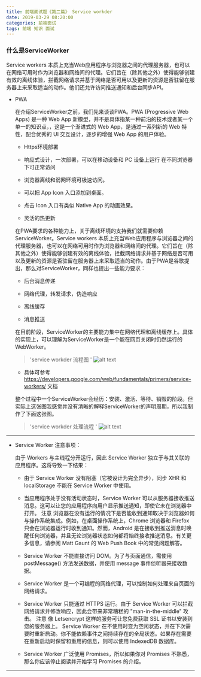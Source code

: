 ```yaml
---
title: 前端面试题《第二篇》 Service workder
date: 2019-03-29 08:20:00
categories: 前端面试
tags: 前端 知识 面试
---
```


### 什么是ServiceWorker

Service workers 本质上充当Web应用程序与浏览器之间的代理服务器，也可以在网络可用时作为浏览器和网络间的代理。它们旨在（除其他之外）使得能够创建有效的离线体验，拦截网络请求并基于网络是否可用以及更新的资源是否驻留在服务器上来采取适当的动作。他们还允许访问推送通知和后台同步API。

- PWA

	在介绍ServiceWorker之前，我们先来谈谈PWA。PWA (Progressive Web Apps) 是一种 Web App 新模型，并不是具体指某一种前沿的技术或者某一个单一的知识点，，这是一个渐进式的 Web App，是通过一系列新的 Web 特性，配合优秀的 UI 交互设计，逐步的增强 Web App 的用户体验。
	
	- Https环境部署

	- 响应式设计，一次部署，可以在移动设备和 PC 设备上运行 在不同浏览器下可正常访问
	- 浏览器离线和弱网环境可极速访问。

	- 可以把 App Icon 入口添加到桌面。

	- 点击 Icon 入口有类似 Native App 的动画效果。

	- 灵活的热更新

	在PWA要求的各种能力上，关于离线环境的支持我们就需要仰赖ServiceWorker。Service workers 本质上充当Web应用程序与浏览器之间的代理服务器，也可以在网络可用时作为浏览器和网络间的代理。它们旨在（除其他之外）使得能够创建有效的离线体验，拦截网络请求并基于网络是否可用以及更新的资源是否驻留在服务器上来采取适当的动作。由于PWA是谷歌提出，那么对ServiceWorker，同样也提出一些能力要求：
	
	- 后台消息传递

	- 网络代理，转发请求，伪造响应

	- 离线缓存

	- 消息推送

	在目前阶段，ServiceWorker的主要能力集中在网络代理和离线缓存上。具体的实现上，可以理解为ServiceWorker是一个能在网页关闭时仍然运行的WebWorker。
	
	> 'service workder 流程图 '
![alt text](https://wurh.github.io/images/blogs/20190330/sw-lifecycle.png "流程图")

	- 具体可参考  https://developers.google.com/web/fundamentals/primers/service-workers/ 文档

	整个过程中一个ServiceWorker会经历：安装、激活、等待、销毁的阶段。但实际上这张图我感觉并没有清晰的解释ServiceWorker的声明周期，所以我制作了下面这张图。
	
	> 'service workder 处理流程 '
![alt text](https://wurh.github.io/images/blogs/20190330/sw2.png "处理流程")

	
-----


- Service Worker 注意事项：

	由于 Workers 与主线程分开运行，因此 Service Worker 独立于与其关联的应用程序。这将导致一下结果：

	 - 由于 Service Worker 没有阻塞（它被设计为完全异步），同步 XHR 和localStorage 不能在 Service Worker 中使用。

	- 当应用程序处于没有活动状态时，Service Worker 可以从服务器接收推送消息。这可以让您的应用程序向用户显示推送通知，即使它未在浏览器中打开。 注意 浏览器在没有运行的情况下是否能收到通知取决于浏览器如何与操作系统集成。例如，在桌面操作系统上，Chrome 浏览器和 Firefox 只会在浏览器运行时收到通知。然而，Android 是在接收到推送消息时唤醒任何浏览器，并且无论浏览器状态如何都将始终接收推送消息。有关更多信息，请参阅 Matt Gaunt 的 Web Push Book 中的常见问题解答。
	
	- Service Worker 不能直接访问 DOM。为了与页面通信，需使用 postMessage() 方法发送数据，并使用 message 事件侦听器来接收数据。

	- Service Worker 是一个可编程的网络代理，可以控制如何处理来自页面的网络请求。

	- Service Worker 只能通过 HTTPS 运行。由于 Service Worker 可以拦截网络请求并修改响应，因此会带来非常糟糕的 "man-in-the-middle" 攻击。 注意 像 Letsencrypt 这样的服务可让您免费获取 SSL 证书以安装到您的服务器上。
Service Worker 在不使用时变为空闲状态，并在下次需要时重新启动。你不能依赖事件之间持续存在的全局状态。如果存在需要在重新启动时保留和重用的信息，则可以使用 IndexedDB 数据库。

	- Service Worker 广泛使用 Promises，所以如果你对 Promises 不熟悉，那么你应该停止阅读并开始学习 Promises 的介绍。

----







